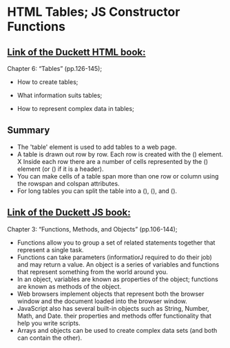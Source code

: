 
# HTML Tables; JS Constructor Functions
## [Link of the Duckett HTML book:](https://wtf.tw/ref/duckett.pdf)

Chapter 6: “Tables” (pp.126-145);

- How to create tables;

- What information suits tables;

- How to represent complex data in tables; 

## Summary
- The 'table' element is used to add tables to a web
page.
- A table is drawn out row by row. Each row is created
with the (<tr>) element.
X Inside each row there are a number of cells
represented by the (<td>) element (or (<th>) if it is a
header).
- You can make cells of a table span more than one row
or column using the rowspan and colspan attributes.
- For long tables you can split the table into a (<thead>),
(<tbody>), and  (<tfoot>).

## [Link of the Duckett JS book:](https://alqudscollege-my.sharepoint.com/:B:/g/personal/advtech_ltuc_com/Ecix8R_amQVPhRpnPyJaSmoBleNloBxgtjgnbXS7T9MgoA?e=PPfTVl )

Chapter 3: “Functions, Methods, and Objects” (pp.106-144); 

- Functions allow you to group a set of related statements together that represent a single task.
- Functions can take parameters (informatiorJ required to do their job) and may return a value. An object is a series of variables and functions that represent something from the world around you. 
- In an object, variables are known as properties of the object; functions are known as methods of the object.
-  Web browsers implement objects that represent both the browser window and the document loaded into the browser window.
 - JavaScript also has several built-in objects such as String, Number, Math, and Date. their properties and methods offer functionality that help you write scripts. 
 - Arrays and objects can be used to create complex data sets (and both can contain the other). 